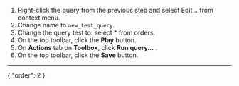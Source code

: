 1. Right-click the query from the previous step and select Edit… from context menu.
2. Change name to `new_test_query`.
3. Change the query test to: select \* from orders.
4. On the top toolbar, click the **Play** button.
5. On **Actions** tab on **Toolbox**, click **Run query…** .
6. On the top toolbar, click the **Save** button.

---
{
  "order": 2
}
